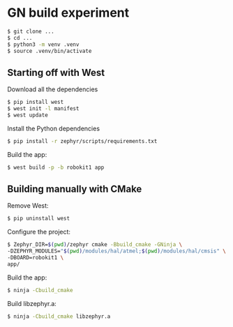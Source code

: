 # GN build experiment
```bash
$ git clone ...
$ cd ...
$ python3 -m venv .venv
$ source .venv/bin/activate
```

## Starting off with West

Download all the dependencies
```bash
$ pip install west
$ west init -l manifest
$ west update
```

Install the Python dependencies
```bash
$ pip install -r zephyr/scripts/requirements.txt
```

Build the app:
```bash
$ west build -p -b robokit1 app
```

## Building manually with CMake
Remove West:
```bash
$ pip uninstall west
```

Configure the project:
```bash
$ Zephyr_DIR=$(pwd)/zephyr cmake -Bbuild_cmake -GNinja \
-DZEPHYR_MODULES="$(pwd)/modules/hal/atmel;$(pwd)/modules/hal/cmsis" \
-DBOARD=robokit1 \
app/
```

Build the app:
```bash
$ ninja -Cbuild_cmake
```

Build libzephyr.a:
```bash
$ ninja -Cbuild_cmake libzephyr.a
```
